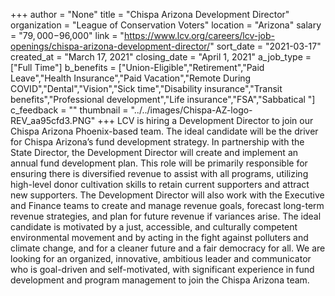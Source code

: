 +++
author = "None"
title = "Chispa Arizona Development Director"
organization = "League of Conservation Voters"
location = "Arizona"
salary = "$79,000-$96,000"
link = "https://www.lcv.org/careers/lcv-job-openings/chispa-arizona-development-director/"
sort_date = "2021-03-17"
created_at = "March 17, 2021"
closing_date = "April 1, 2021"
a_job_type = ["Full Time"]
b_benefits = ["Union-Eligible","Retirement","Paid Leave","Health Insurance","Paid Vacation","Remote During COVID","Dental","Vision","Sick time","Disability insurance","Transit benefits","Professional development","Life insurance","FSA","Sabbatical "]
c_feedback = ""
thumbnail = "../../images/Chispa-AZ-logo-REV_aa95cfd3.PNG"
+++
LCV is hiring a Development Director to join our Chispa Arizona Phoenix-based team. The ideal candidate will be the driver for Chispa Arizona’s fund development strategy. In partnership with the State Director, the Development Director will create and implement an annual fund development plan. This role will be primarily responsible for ensuring there is diversified revenue to assist with all programs, utilizing high-level donor cultivation skills to retain current supporters and attract new supporters. The Development Director will also work with the Executive and Finance teams to create and manage revenue goals, forecast long-term revenue strategies, and plan for future revenue if variances arise. The ideal candidate is motivated by a just, accessible, and culturally competent environmental movement and by acting in the fight against polluters and climate change, and for a cleaner future and a fair democracy for all. We are looking for an organized, innovative, ambitious leader and communicator who is goal-driven and self-motivated, with significant experience in fund development and program management to join the Chispa Arizona team.